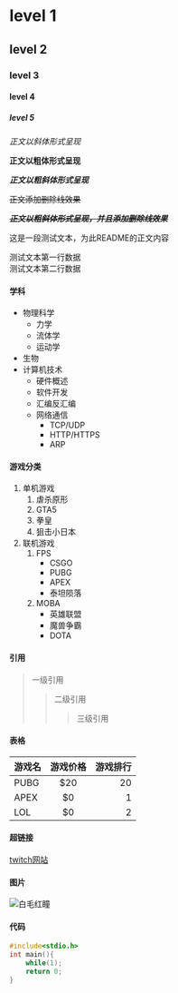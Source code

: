 # level 1
## level 2
### level 3
#### level 4
##### level 5

*正文以斜体形式呈现*

**正文以粗体形式呈现**

***正文以粗斜体形式呈现***

~~正文添加删除线效果~~

***~~正文以粗斜体形式呈现，并且添加删除线效果~~***

这是一段测试文本，为此README的正文内容

测试文本第一行数据<br>测试文本第二行数据

#### 学科

* 物理科学
  * 力学
  * 流体学
  * 运动学
* 生物
* 计算机技术
  * 硬件概述
  * 软件开发
  * 汇编反汇编
  * 网络通信
    * TCP/UDP
    * HTTP/HTTPS
    * ARP

#### 游戏分类

1. 单机游戏
   1. 虐杀原形
   2. GTA5
   3. 拳皇
   4. 狙击小日本
2. 联机游戏
   1. FPS
      * CSGO
      * PUBG
      * APEX
      * 泰坦陨落
   2. MOBA
      * 英雄联盟 
      * 魔兽争霸
      * DOTA

#### 引用

> 一级引用
>> 二级引用
>>> 三级引用

#### 表格

|游戏名|游戏价格|游戏排行|
|:--|:--:|--:|
|PUBG|$20|20|
|APEX|$0|1|
|LOL|$0|2|

#### 超链接

[twitch网站](https://twitch.com "点击进入twitch网站")

#### 图片

![白毛红瞳](https://s2.loli.net/2022/07/16/DZTbipCOc4kvyt1.png)

#### 代码

```c
#include<stdio.h>
int main(){
	while(1);
	return 0;
}
```
